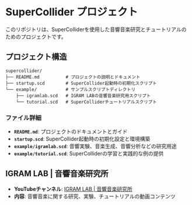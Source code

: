 # SuperCollider プロジェクト

このリポジトリは、SuperColliderを使用した音響音楽研究とチュートリアルのためのプロジェクトです。

## プロジェクト構造

```
supercollider/
├── README.md          # プロジェクトの説明とドキュメント
├── startup.scd        # SuperCollider起動時の初期化スクリプト
└── example/           # サンプルスクリプトディレクトリ
    ├── igramlab.scd   # IGRAM LABの音響音楽研究用スクリプト
    └── tutorial.scd   # SuperColliderチュートリアルスクリプト
```

### ファイル詳細

- **`README.md`**: プロジェクトのドキュメントとガイド
- **`startup.scd`**: SuperCollider起動時の初期化設定と環境構築
- **`example/igramlab.scd`**: 音響実験、音楽生成、音響分析などの研究用途
- **`example/tutorial.scd`**: SuperColliderの学習と実践的な例の提供

## IGRAM LAB | 音響音楽研究所

- **YouTubeチャンネル**: [IGRAM LAB | 音響音楽研究所](https://www.youtube.com/@igramlab)
- **内容**: 音響音楽に関する研究、実験、チュートリアルの動画コンテンツ
